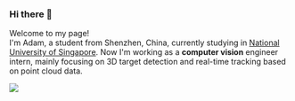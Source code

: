 ### Hi there 👋

Welcome to my page!  
I'm Adam, a student from Shenzhen, China, currently studying in [National University of Singapore](https://www.nus.edu.sg/). Now I'm working as a **computer vision** engineer intern, mainly focusing on 3D target detection and real-time tracking based on point cloud data.

![](https://komarev.com/ghpvc/?username=proprozxy)

<!--
**proprozxy/proprozxy** is a ✨ _special_ ✨ repository because its `README.md` (this file) appears on your GitHub profile.

Here are some ideas to get you started:

- 🔭 I’m currently working on ...
- 🌱 I’m currently learning ...
- 👯 I’m looking to collaborate on ...
- 🤔 I’m looking for help with ...
- 💬 Ask me about ...
- 📫 How to reach me: ...
- 😄 Pronouns: ...
- ⚡ Fun fact: ...
-->
